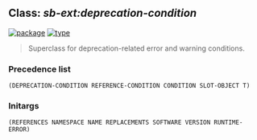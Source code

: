 ## Class: ***sb-ext:deprecation-condition***
[![package](https://img.shields.io/badge/Package-SB--EXT-5f9ea0.svg?style=social&colorA=999999)](../) [![type](https://img.shields.io/badge/Type-Class-5f9ea0.svg?style=social&colorA=999999)](../#class) 

> Superclass for deprecation-related error and warning
> conditions.

### Precedence list
```
(DEPRECATION-CONDITION REFERENCE-CONDITION CONDITION SLOT-OBJECT T)
```
### Initargs
```
(REFERENCES NAMESPACE NAME REPLACEMENTS SOFTWARE VERSION RUNTIME-ERROR)
```
